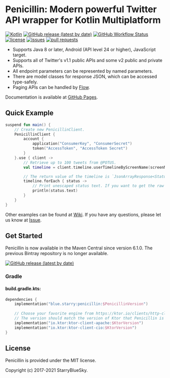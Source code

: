 # Penicillin: Modern powerful Twitter API wrapper for Kotlin Multiplatform

[![Kotlin](https://img.shields.io/badge/Kotlin-1.5-blue.svg)](https://kotlinlang.org)
[![GitHub release (latest by date)](https://img.shields.io/github/v/release/StarryBlueSky/Penicillin)](https://github.com/StarryBlueSky/Penicillin/releases)
[![GitHub Workflow Status](https://img.shields.io/github/workflow/status/StarryBlueSky/Penicillin/Check)](https://github.com/StarryBlueSky/Penicillin)
[![license](https://img.shields.io/github/license/StarryBlueSky/Penicillin.svg)](https://github.com/StarryBlueSky/Penicillin/blob/master/LICENSE)
[![issues](https://img.shields.io/github/issues/StarryBlueSky/Penicillin.svg)](https://github.com/StarryBlueSky/Penicillin/issues)
[![pull requests](https://img.shields.io/github/issues-pr/StarryBlueSky/Penicillin.svg)](https://github.com/StarryBlueSky/Penicillin/pulls)

* Supports Java 8 or later, Android (API level 24 or higher), JavaScript target. 
* Supports all of Twitter's v1.1 public APIs and some v2 public and private APIs. 
* All endpoint parameters can be represented by named parameters.
* There are model classes for response JSON, which can be accessed type-safely.
* Paging APIs can be handled by [Flow](https://kotlinlang.org/docs/flow.html).

Documentation is available at [GitHub Pages](https://starrybluesky.github.io/Penicillin/).  

## Quick Example

```kotlin
suspend fun main() {
    // Create new PenicillinClient.
    PenicillinClient {
        account {
            application("ConsumerKey", "ConsumerSecret")
            token("AccessToken", "AccessToken Secret")
        }
    }.use { client ->
        // Retrieve up to 100 tweets from @POTUS.
        val timeline = client.timeline.userTimelineByScreenName(screenName = "POTUS", count = 100).execute()

        // The return value of the timeline is `JsonArrayResponse<Status>`. It implements `Iterable<T>`, which allows iterative operations.
        timeline.forEach { status ->
            // Print unescaped status text. If you want to get the raw html reference characters, you can use `textRaw`.
            println(status.text)
        }
    }
}
```

Other examples can be found at [Wiki](https://github.com/StarryBlueSky/Penicillin/wiki/Sample). If you have any questions, please let us know at [Issue](https://github.com/StarryBlueSky/Penicillin/issues/new).

## Get Started

Penicillin is now available in the Maven Central since version 6.1.0. The previous Bintray repository is no longer available.

[![GitHub release (latest by date)](https://img.shields.io/github/v/release/StarryBlueSky/Penicillin)](https://github.com/StarryBlueSky/Penicillin/releases)

### Gradle

#### build.gradle.kts:

```kotlin
dependencies {
    implementation("blue.starry:penicillin:$PenicillinVersion")
    
    // Choose your favorite engine from https://ktor.io/clients/http-client/engines.html
    // The version should match the version of Ktor that Penicillin is using.
    implementation("io.ktor:ktor-client-apache:$KtorVersion")
    implementation("io.ktor:ktor-client-cio:$KtorVersion")
}
```

## License

Penicillin is provided under the MIT license.  

Copyright (c) 2017-2021 StarryBlueSky.
